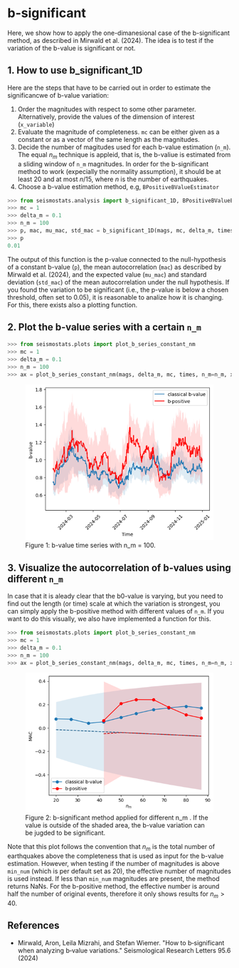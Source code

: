 # b-significant

Here, we show how to apply the one-dimanesional case of the b-significant method, as described in Mirwald et al. (2024). The idea is to test if the variation of the b-value is significant or not.

## 1. How to use b_significant_1D

Here are the steps that have to be carried out in order to estimate the significancwe of b-value variation:
1. Order the magnitudes with respect to some other parameter. Alternatively, provide the values of the dimension of interest (`x_variable`)
2. Evaluate the magnitude of completeness.  `mc` can be either given as a constant or as a vector of the same length as the magnitudes. 
3. Decide the number of magitudes used for each b-value estimation (`n_m`). The equal $n_m$ technique is appleid, that is, the b-valiue is estimated from a sliding window of `n_m` magnitudes. In order for the b-significant method to work (expecially the normality assumption), it should be at least 20 and at most $n/15$, where  $n$ is the number of earthquakes.
4. Choose a b-value estimation method, e.g, `BPositiveBValueEstimator`

```python
>>> from seismostats.analysis import b_significant_1D, BPositiveBValueEstimator
>>> mc = 1
>>> delta_m = 0.1
>>> n_m = 100
>>> p, mac, mu_mac, std_mac = b_significant_1D(mags, mc, delta_m, times, n_m, x_variable=times, method= BPositiveBValueEstimator)
>>> p
0.01
```

The output of this function is the p-value connected to the null-hypothesis of a constant b-value (`p`), the mean autocorrelation (`mac`) as described by Mirwald et al. (2024), and the expected value (`mu_mac`) and standard deviation (`std_mac`) of the mean autocorrelation under the null hypothesis. If you found the variation to be significant (i.e., the p-value is below a chosen threshold, often set to 0.05), it is reasonable to analize how it is changing. For this, there exists also a plotting function.

## 2. Plot the b-value series with a certain `n_m`

```python
>>> from seismostats.plots import plot_b_series_constant_nm
>>> mc = 1
>>> delta_m = 0.1
>>> n_m = 100
>>> ax = plot_b_series_constant_nm(mags, delta_m, mc, times, n_m=n_m, x_variable=times, color='red', plot_technique='right', label='b-positive', ax=ax, method=BPositiveBValueEstimator)
```

<figure>
  <img src="../_static/b_value_timeseries_0.png" alt="Alt text" width="600"/>
  <figcaption>Figure 1: b-value time series with n_m = 100.</figcaption>
</figure>


## 3. Visualize the autocorrelation of b-values using different `n_m`

In case that it is aleady clear that the b0-value is varying, but you need to find out the length (or time) scale at which the variation is strongest, you can simply apply the b-positive method with different values of `n_m`. If you want to do this visually, we also have implemented a function for this.

```python
>>> from seismostats.plots import plot_b_series_constant_nm
>>> mc = 1
>>> delta_m = 0.1
>>> n_m = 100
>>> ax = plot_b_series_constant_nm(mags, delta_m, mc, times, n_m=n_m, x_variable=times, color='red', plot_technique='right', label='b-positive', ax=ax, method=BPositiveBValueEstimator)
```

<figure>
  <img src="../_static/b_significant_0.png" alt="Alt text" width="600"/>
  <figcaption>Figure 2: b-significant method applied for different n_m
  . If the value is outside of the shaded area, the b-value variation can be jugded to be significant. </figcaption>
</figure>

Note that this plot follows the convention that $n_m$ is the total number of earthquakes above the completeness that is used as input for the b-value estimation. However, when testing if the number of magnitudes is above `min_num` (which is per default set as 20), the effective number of magnitudes is used instead. If less than `min_num` magnitudes are present, the method returns NaNs.  For the b-positive method, the effective number is around half the number of original events, therefore it only shows results for $n_m > 40$.

## References
- Mirwald, Aron, Leila Mizrahi, and Stefan Wiemer. "How to b‐significant when analyzing b‐value variations." Seismological Research Letters 95.6 (2024)